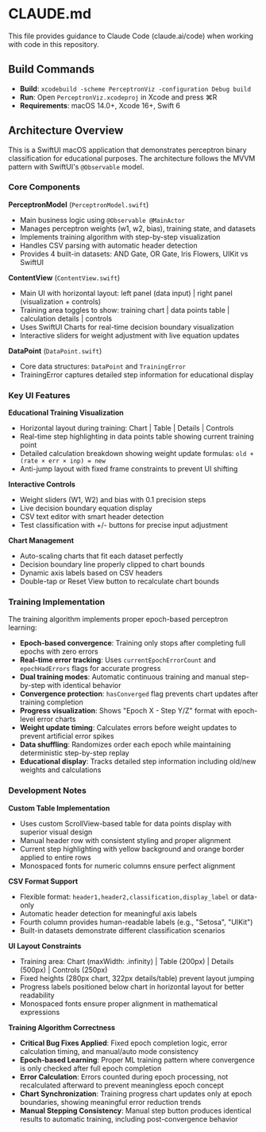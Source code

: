 # CLAUDE.md

This file provides guidance to Claude Code (claude.ai/code) when working with code in this repository.

## Build Commands

- **Build**: `xcodebuild -scheme PerceptronViz -configuration Debug build`
- **Run**: Open `PerceptronViz.xcodeproj` in Xcode and press ⌘R
- **Requirements**: macOS 14.0+, Xcode 16+, Swift 6

## Architecture Overview

This is a SwiftUI macOS application that demonstrates perceptron binary classification for educational purposes. The architecture follows the MVVM pattern with SwiftUI's `@Observable` model.

### Core Components

**PerceptronModel** (`PerceptronModel.swift`)
- Main business logic using `@Observable @MainActor`
- Manages perceptron weights (w1, w2, bias), training state, and datasets
- Implements training algorithm with step-by-step visualization
- Handles CSV parsing with automatic header detection
- Provides 4 built-in datasets: AND Gate, OR Gate, Iris Flowers, UIKit vs SwiftUI

**ContentView** (`ContentView.swift`) 
- Main UI with horizontal layout: left panel (data input) | right panel (visualization + controls)
- Training area toggles to show: training chart | data points table | calculation details | controls
- Uses SwiftUI Charts for real-time decision boundary visualization
- Interactive sliders for weight adjustment with live equation updates

**DataPoint** (`DataPoint.swift`)
- Core data structures: `DataPoint` and `TrainingError`
- TrainingError captures detailed step information for educational display

### Key UI Features

**Educational Training Visualization**
- Horizontal layout during training: Chart | Table | Details | Controls
- Real-time step highlighting in data points table showing current training point
- Detailed calculation breakdown showing weight update formulas: `old + (rate × err × inp) = new`
- Anti-jump layout with fixed frame constraints to prevent UI shifting

**Interactive Controls**
- Weight sliders (W1, W2) and bias with 0.1 precision steps
- Live decision boundary equation display
- CSV text editor with smart header detection
- Test classification with +/- buttons for precise input adjustment

**Chart Management**  
- Auto-scaling charts that fit each dataset perfectly
- Decision boundary line properly clipped to chart bounds
- Dynamic axis labels based on CSV headers
- Double-tap or Reset View button to recalculate chart bounds

### Training Implementation

The training algorithm implements proper epoch-based perceptron learning:
- **Epoch-based convergence**: Training only stops after completing full epochs with zero errors
- **Real-time error tracking**: Uses `currentEpochErrorCount` and `epochHadErrors` flags for accurate progress
- **Dual training modes**: Automatic continuous training and manual step-by-step with identical behavior
- **Convergence protection**: `hasConverged` flag prevents chart updates after training completion
- **Progress visualization**: Shows "Epoch X - Step Y/Z" format with epoch-level error charts
- **Weight update timing**: Calculates errors before weight updates to prevent artificial error spikes
- **Data shuffling**: Randomizes order each epoch while maintaining deterministic step-by-step replay
- **Educational display**: Tracks detailed step information including old/new weights and calculations

### Development Notes

**Custom Table Implementation**
- Uses custom ScrollView-based table for data points display with superior visual design
- Manual header row with consistent styling and proper alignment
- Current step highlighting with yellow background and orange border applied to entire rows
- Monospaced fonts for numeric columns ensure perfect alignment

**CSV Format Support**
- Flexible format: `header1,header2,classification,display_label` or data-only
- Automatic header detection for meaningful axis labels
- Fourth column provides human-readable labels (e.g., "Setosa", "UIKit")
- Built-in datasets demonstrate different classification scenarios

**UI Layout Constraints**
- Training area: Chart (maxWidth: .infinity) | Table (200px) | Details (500px) | Controls (250px)
- Fixed heights (280px chart, 322px details/table) prevent layout jumping
- Progress labels positioned below chart in horizontal layout for better readability
- Monospaced fonts ensure proper alignment in mathematical expressions

**Training Algorithm Correctness**
- **Critical Bug Fixes Applied**: Fixed epoch completion logic, error calculation timing, and manual/auto mode consistency
- **Epoch-based Learning**: Proper ML training pattern where convergence is only checked after full epoch completion
- **Error Calculation**: Errors counted during epoch processing, not recalculated afterward to prevent meaningless epoch concept
- **Chart Synchronization**: Training progress chart updates only at epoch boundaries, showing meaningful error reduction trends
- **Manual Stepping Consistency**: Manual step button produces identical results to automatic training, including post-convergence behavior